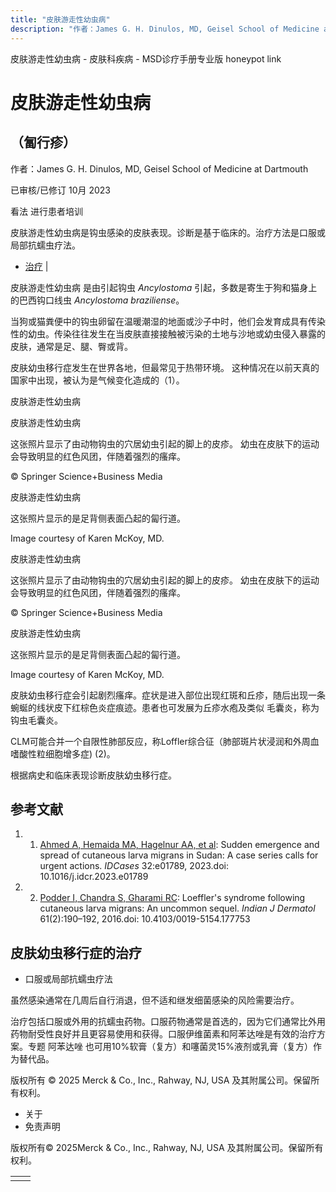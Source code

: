 ```yaml
---
title: "皮肤游走性幼虫病"
description: "作者：James G. H. Dinulos, MD, Geisel School of Medicine at Dartmouth"
---
```


﻿皮肤游走性幼虫病 \- 皮肤科疾病 \- MSD诊疗手册专业版 honeypot link

# 皮肤游走性幼虫病

## （匐行疹）

作者：James G. H. Dinulos, MD, Geisel School of Medicine at Dartmouth

已审核/已修订 10月 2023

看法 进行患者培训

皮肤游走性幼虫病是钩虫感染的皮肤表现。诊断是基于临床的。治疗方法是口服或局部抗蠕虫疗法。

- [治疗](#治疗_v84914362_zh) \|

皮肤游走性幼虫病 是由引起钩虫 _Ancylostoma_ 引起，多数是寄生于狗和猫身上的巴西钩口线虫 _Ancylostoma braziliense_。

当狗或猫粪便中的钩虫卵留在温暖潮湿的地面或沙子中时，他们会发育成具有传染性的幼虫。传染往往发生在当皮肤直接接触被污染的土地与沙地或幼虫侵入暴露的皮肤，通常是足、腿、臀或背。

皮肤幼虫移行症发生在世界各地，但最常见于热带环境。 这种情况在以前天真的国家中出现，被认为是气候变化造成的（1）。

皮肤游走性幼虫病



皮肤游走性幼虫病

这张照片显示了由动物钩虫的穴居幼虫引起的脚上的皮疹。 幼虫在皮肤下的运动会导致明显的红色风团，伴随着强烈的瘙痒。

© Springer Science+Business Media



皮肤游走性幼虫病

这张照片显示的是足背侧表面凸起的匐行道。

Image courtesy of Karen McKoy, MD.



皮肤游走性幼虫病

这张照片显示了由动物钩虫的穴居幼虫引起的脚上的皮疹。 幼虫在皮肤下的运动会导致明显的红色风团，伴随着强烈的瘙痒。

© Springer Science+Business Media



皮肤游走性幼虫病

这张照片显示的是足背侧表面凸起的匐行道。

Image courtesy of Karen McKoy, MD.

皮肤幼虫移行症会引起剧烈瘙痒。症状是进入部位出现红斑和丘疹，随后出现一条蜿蜒的线状皮下红棕色炎症痕迹。患者也可发展为丘疹水疱及类似 毛囊炎，称为钩虫毛囊炎。

CLM可能合并一个自限性肺部反应，称Loffler综合征（肺部斑片状浸润和外周血嗜酸性粒细胞增多症) (2)。

根据病史和临床表现诊断皮肤幼虫移行症。

## 参考文献

1. 1. [Ahmed A, Hemaida MA, Hagelnur AA, et al](https://www.ncbi.nlm.nih.gov/pmc/articles/PMC10189479/): Sudden emergence and spread of cutaneous larva migrans in Sudan: A case series calls for urgent actions. _IDCases_ 32:e01789, 2023.doi: 10.1016/j.idcr.2023.e01789

2. 2. [Podder I, Chandra S, Gharami RC](https://www.ncbi.nlm.nih.gov/pmc/articles/PMC4817445/): Loeffler's syndrome following cutaneous larva migrans: An uncommon sequel. _Indian J Dermatol_ 61(2):190–192, 2016.doi: 10.4103/0019-5154.177753


## 皮肤幼虫移行症的治疗

- 口服或局部抗蠕虫疗法


虽然感染通常在几周后自行消退，但不适和继发细菌感染的风险需要治疗。

治疗包括口服或外用的抗蠕虫药物。口服药物通常是首选的，因为它们通常比外用药物耐受性良好并且更容易使用和获得。口服伊维菌素和阿苯达唑是有效的治疗方案。专题 阿苯达唑 也可用10%软膏（复方）和噻菌灵15%液剂或乳膏（复方）作为替代品。



版权所有 © 2025
Merck & Co., Inc., Rahway, NJ, USA 及其附属公司。保留所有权利。

- 关于
- 免责声明

版权所有© 2025Merck & Co., Inc., Rahway, NJ, USA 及其附属公司。保留所有权利。

|     |     |
| --- | --- |
|  |  |